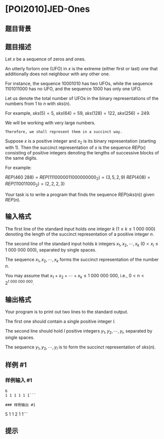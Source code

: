 # [POI2010]JED-Ones

## 题目背景



## 题目描述

Let $x$ be a sequence of zeros and ones.

An utterly forlorn one (UFO) in $x$ is the extreme (either first or last) one    that additionally does not neighbour with any other one.

For instance, the sequence 10001010 has two UFOs,    while the sequence 1101011000 has no UFO,    and the sequence 1000 has only one UFO.

Let us denote the total number of UFOs in the binary representations of the numbers    from 1 to $n$ with $sks(n)$.

For example,    $sks(5)=5$, $sks(64)=59$, $sks(128)=122$, $sks(256)=249$.

We will be working with very large numbers.

```plain
Therefore, we shall represent them in a succinct way.
```
Suppose $x$ is a positive integer and $x_2$ is its binary representation    (starting with 1). Then the succinct representation of $x$ is the sequence    $REP(x)$ consisting of positive integers denoting the lengths of successive    blocks of the same digits.

For example:

$REP(460\ 288)=REP(1110000011000000000_2)=(3,5,2,9)$ $REP(408)=REP(110011000_2)=(2,2,2,3)$  

Your task is to write a program that finds the sequence $REP(sks(n))$ given $REP(n)$.



## 输入格式

The first line of the standard input holds one integer $k$  ($1\le k\le 1\ 000\ 000$) denoting the length of the succinct representation      of a positive integer $n$.

The second line of the standard input holds $k$ integers $x_1,x_2,\cdots,x_k$  ($0<x_i\le 1\ 000\ 000\ 000$), separated by single spaces.

The sequence $x_1,x_2,\cdots,x_k$ forms the succinct representation of the number $n$.

You may assume that $x_1+x_2+\cdots+x_k\le 1\ 000\ 000\ 000$, i.e., $0<n<2^{1\ 000\ 000\ 000}$.


## 输出格式

Your program is to print out two lines to the standard output.

The first one should contain a single positive integer $l$.

The second line should hold $l$ positive integers $y_1,y_2,\cdots,y_l$,      separated by single spaces.

The sequence $y_1,y_2,\cdots,y_l$ is to form the succinct representation of $sks(n)$.


## 样例 #1

### 样例输入 #1
```
6
1 1 1 1 1 1```

### 样例输出 #1

```
5
1 1 2 1 1```

## 提示


